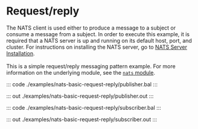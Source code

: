 # Request/reply

The NATS client is used either to produce a message to a subject or consume a message from a subject.
In order to execute this example, it is required that a NATS server is up and running on its default host, port, and cluster.
For instructions on installing the NATS server,
go to [NATS Server Installation](https://docs.nats.io/nats-server/installation).<br/><br/>
This is a simple request/reply messaging pattern example.
For more information on the underlying module, 
see the [`nats` module](https://docs.central.ballerina.io/ballerinax/nats/latest).


::: code ./examples/nats-basic-request-reply/publisher.bal :::

::: out ./examples/nats-basic-request-reply/publisher.out :::

::: code ./examples/nats-basic-request-reply/subscriber.bal :::

::: out ./examples/nats-basic-request-reply/subscriber.out :::